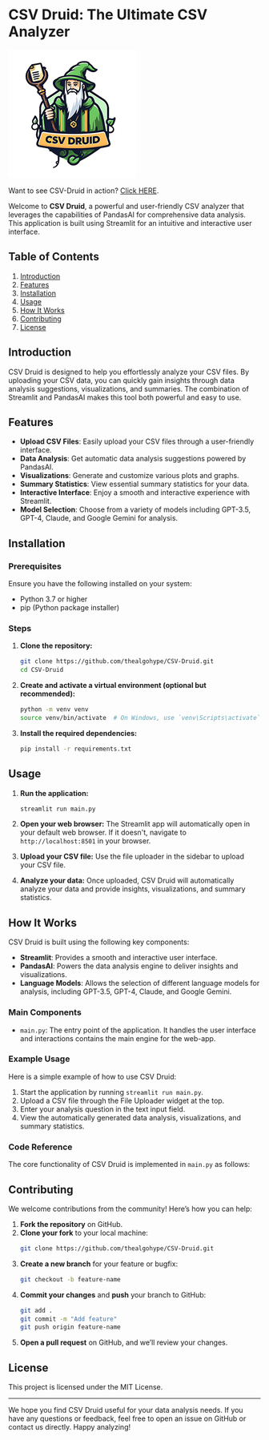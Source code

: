 # CSV Druid: The Ultimate CSV Analyzer
![CSV-Druid : Analysis and Insights from Data](https://github.com/thealgohype/CSV-Druid/blob/main/images/csv-druid-gitpage.png)

Want to see CSV-Druid in action? [Click HERE](https://csv-analyzer.replit.app).

Welcome to **CSV Druid**, a powerful and user-friendly CSV analyzer that leverages the capabilities of PandasAI for comprehensive data analysis. This application is built using Streamlit for an intuitive and interactive user interface.

## Table of Contents
1. [Introduction](#introduction)
2. [Features](#features)
3. [Installation](#installation)
4. [Usage](#usage)
5. [How It Works](#how-it-works)
6. [Contributing](#contributing)
7. [License](#license)

## Introduction
CSV Druid is designed to help you effortlessly analyze your CSV files. By uploading your CSV data, you can quickly gain insights through data analysis suggestions, visualizations, and summaries. The combination of Streamlit and PandasAI makes this tool both powerful and easy to use.

## Features
- **Upload CSV Files**: Easily upload your CSV files through a user-friendly interface.
- **Data Analysis**: Get automatic data analysis suggestions powered by PandasAI.
- **Visualizations**: Generate and customize various plots and graphs.
- **Summary Statistics**: View essential summary statistics for your data.
- **Interactive Interface**: Enjoy a smooth and interactive experience with Streamlit.
- **Model Selection**: Choose from a variety of models including GPT-3.5, GPT-4, Claude, and Google Gemini for analysis.

## Installation

### Prerequisites
Ensure you have the following installed on your system:
- Python 3.7 or higher
- pip (Python package installer)

### Steps
1. **Clone the repository:**
   ```sh
   git clone https://github.com/thealgohype/CSV-Druid.git
   cd CSV-Druid
   ```

2. **Create and activate a virtual environment (optional but recommended):**
   ```sh
   python -m venv venv
   source venv/bin/activate  # On Windows, use `venv\Scripts\activate`
   ```

3. **Install the required dependencies:**
   ```sh
   pip install -r requirements.txt
   ```

## Usage
1. **Run the application:**
   ```sh
   streamlit run main.py
   ```

2. **Open your web browser:**
   The Streamlit app will automatically open in your default web browser. If it doesn't, navigate to `http://localhost:8501` in your browser.

3. **Upload your CSV file:**
   Use the file uploader in the sidebar to upload your CSV file.

4. **Analyze your data:**
   Once uploaded, CSV Druid will automatically analyze your data and provide insights, visualizations, and summary statistics.

## How It Works
CSV Druid is built using the following key components:
- **Streamlit**: Provides a smooth and interactive user interface.
- **PandasAI**: Powers the data analysis engine to deliver insights and visualizations.
- **Language Models**: Allows the selection of different language models for analysis, including GPT-3.5, GPT-4, Claude, and Google Gemini.

### Main Components
- `main.py`: The entry point of the application. It handles the user interface and interactions contains the main engine for the web-app.


### Example Usage
Here is a simple example of how to use CSV Druid:
1. Start the application by running `streamlit run main.py`.
2. Upload a CSV file through the File Uploader widget at the top.
3. Enter your analysis question in the text input field.
4. View the automatically generated data analysis, visualizations, and summary statistics.

### Code Reference
The core functionality of CSV Druid is implemented in `main.py` as follows:


## Contributing
We welcome contributions from the community! Here’s how you can help:
1. **Fork the repository** on GitHub.
2. **Clone your fork** to your local machine:
   ```sh
   git clone https://github.com/thealgohype/CSV-Druid.git
   ```
3. **Create a new branch** for your feature or bugfix:
   ```sh
   git checkout -b feature-name
   ```
4. **Commit your changes** and **push** your branch to GitHub:
   ```sh
   git add .
   git commit -m "Add feature"
   git push origin feature-name
   ```
5. **Open a pull request** on GitHub, and we’ll review your changes.

## License
This project is licensed under the MIT License.

---


We hope you find CSV Druid useful for your data analysis needs. If you have any questions or feedback, feel free to open an issue on GitHub or contact us directly. Happy analyzing!